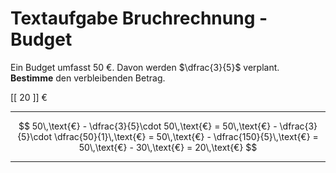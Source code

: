 <!--
version:  0.0.1

language: de

@style
input {
    text-align: center;
}

.flex-container {
    display: flex;
    flex-wrap: wrap;
    align-items: stretch;
    gap: 20px;
}

.flex-child {
    flex: 1;
    min-width: 350px;
    margin-right: 20px;
}

@media (max-width: 400px) {
    .flex-child {
        flex: 100%;
        margin-right: 0;
    }
}
@end

formula: \carry   \textcolor{red}{\scriptsize #1}
formula: \digit   \rlap{\carry{#1}}\phantom{#2}#2
formula: \permil  \text{‰}


import: https://raw.githubusercontent.com/LiaTemplates/Tikz-Jax/main/README.md

script: https://cdn.jsdelivr.net/gh/LiaTemplates/Tikz-Jax@main/dist/index.js

import: https://raw.githubusercontent.com/liaTemplates/algebrite/master/README.md

import: https://raw.githubusercontent.com/LiaTemplates/GGBScript/refs/heads/main/README.md



tags: Bruchrechnung, Sachaufgabe, leicht, sehr niedrig, Bestimmen

comment: Löse eine Sachaufgabe mit einem Budget mittels der Bruchrechnung.

author: Martin Lommatzsch

-->




# Textaufgabe Bruchrechnung - Budget

Ein Budget umfasst $50$ €. Davon werden $\dfrac{3}{5}$ verplant.  
**Bestimme** den verbleibenden Betrag.  

<!-- data-solution-button="5"-->
[[  20  ]] €
************
$$
50\,\text{€} - \dfrac{3}{5}\cdot 50\,\text{€}
= 50\,\text{€} - \dfrac{3}{5}\cdot \dfrac{50}{1}\,\text{€}
= 50\,\text{€} - \dfrac{150}{5}\,\text{€}
= 50\,\text{€} - 30\,\text{€}
= 20\,\text{€}
$$
************
